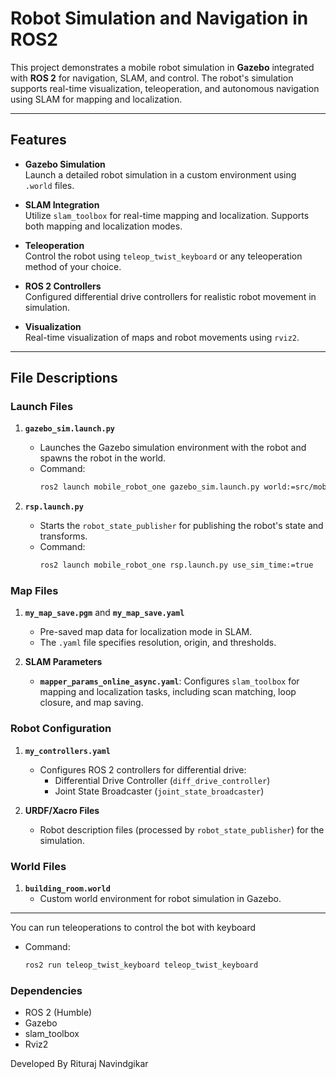 # **Robot Simulation and Navigation in ROS2**

This project demonstrates a mobile robot simulation in **Gazebo** integrated with **ROS 2** for navigation, SLAM, and control. The robot's simulation supports real-time visualization, teleoperation, and autonomous navigation using SLAM for mapping and localization.

---

## **Features**
- **Gazebo Simulation**  
  Launch a detailed robot simulation in a custom environment using `.world` files.
  
- **SLAM Integration**  
  Utilize `slam_toolbox` for real-time mapping and localization. Supports both mapping and localization modes.

- **Teleoperation**  
  Control the robot using `teleop_twist_keyboard` or any teleoperation method of your choice.

- **ROS 2 Controllers**  
  Configured differential drive controllers for realistic robot movement in simulation.

- **Visualization**  
  Real-time visualization of maps and robot movements using `rviz2`.

---

## **File Descriptions**

### Launch Files
1. **`gazebo_sim.launch.py`**  
   - Launches the Gazebo simulation environment with the robot and spawns the robot in the world.  
   - Command:  
     ```bash
     ros2 launch mobile_robot_one gazebo_sim.launch.py world:=src/mobile_robot_one/worlds/building_room.world
     ```

2. **`rsp.launch.py`**  
   - Starts the `robot_state_publisher` for publishing the robot's state and transforms.  
   - Command:  
     ```bash
     ros2 launch mobile_robot_one rsp.launch.py use_sim_time:=true
     ```

### Map Files
1. **`my_map_save.pgm`** and **`my_map_save.yaml`**  
   - Pre-saved map data for localization mode in SLAM.
   - The `.yaml` file specifies resolution, origin, and thresholds.

2. **SLAM Parameters**  
   - **`mapper_params_online_async.yaml`**: Configures `slam_toolbox` for mapping and localization tasks, including scan matching, loop closure, and map saving.

### Robot Configuration
1. **`my_controllers.yaml`**  
   - Configures ROS 2 controllers for differential drive:
     - Differential Drive Controller (`diff_drive_controller`)
     - Joint State Broadcaster (`joint_state_broadcaster`)

2. **URDF/Xacro Files**  
   - Robot description files (processed by `robot_state_publisher`) for the simulation.

### World Files
1. **`building_room.world`**  
   - Custom world environment for robot simulation in Gazebo.

---
You can run teleoperations to control the bot with keyboard
- Command:  
     ```bash
     ros2 run teleop_twist_keyboard teleop_twist_keyboard 
     ```
### Dependencies
- ROS 2 (Humble)
- Gazebo
- slam_toolbox
- Rviz2

  
Developed By
Rituraj Navindgikar
